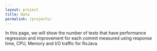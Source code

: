 ```yaml
---
layout: project
title: Data
permalink: /projects/
---
```


In this page, we will show the number of tests that have performance regression and improvement for each commit measured using response time, CPU, Memory and I/O traffic for RxJava.